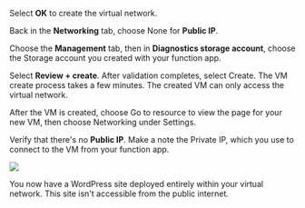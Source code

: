 Select **OK** to create the virtual network.

Back in the **Networking** tab, choose None for **Public IP**.

Choose the **Management** tab, then in **Diagnostics storage account**, choose the Storage account you created with your function app.

Select **Review + create**. After validation completes, select Create. The VM create process takes a few minutes. The created VM can only access the virtual network.

After the VM is created, choose Go to resource to view the page for your new VM, then choose Networking under Settings.

Verify that there's no **Public IP**. Make a note the Private IP, which you use to connect to the VM from your function app.

![](https://github.com/fenago/katacoda-scenarios/raw/master/azure-functions/azure-functions-virtual-network/steps/5/1.png)

You now have a WordPress site deployed entirely within your virtual network. This site isn't accessible from the public internet.